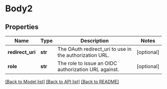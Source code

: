 # Body2

## Properties
Name | Type | Description | Notes
------------ | ------------- | ------------- | -------------
**redirect_uri** | **str** | The OAuth redirect_uri to use in the authorization URL. | [optional] 
**role** | **str** | The role to issue an OIDC authorization URL against. | [optional] 

[[Back to Model list]](../README.md#documentation-for-models) [[Back to API list]](../README.md#documentation-for-api-endpoints) [[Back to README]](../README.md)

